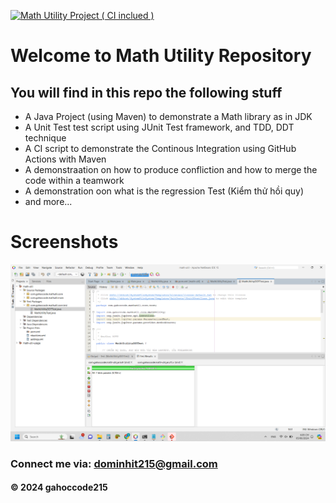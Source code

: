[![Math Utility Project ( CI inclued )](https://github.com/gahoccode215/math-util/actions/workflows/maven.yml/badge.svg?branch=main)](https://github.com/gahoccode215/math-util/actions/workflows/maven.yml)

# Welcome to Math Utility Repository

## You will find in this repo the following stuff

* A Java Project (using Maven) to demonstrate a Math library as in JDK
* A Unit Test test script using JUnit Test framework, and TDD, DDT technique
* A CI script to demonstrate the Continous Integration using GitHub Actions with Maven
* A demonstraation on how to produce confliction and how to merge the code within a teamwork
* A demonstration oon what is the regression Test (Kiểm thử hồi quy)
* and more...

# Screenshots
![Source code and test script](https://github.com/gahoccode215/math-util/blob/main/screenshots/Screenshot%202024-06-05%20180550.png)

### Connect me via: dominhit215@gmail.com

#### &#169; 2024 gahoccode215
